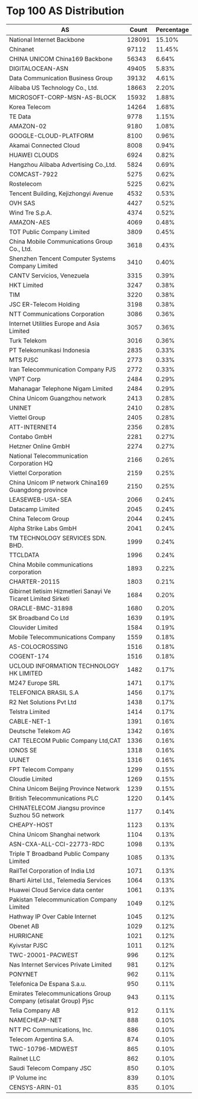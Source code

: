 # Top 100 AS Distribution
| AS | Count | Percentage |
|----|----|----|
| National Internet Backbone | 128091 | 15.10% |
| Chinanet | 97112 | 11.45% |
| CHINA UNICOM China169 Backbone | 56343 | 6.64% |
| DIGITALOCEAN-ASN | 49405 | 5.83% |
| Data Communication Business Group | 39132 | 4.61% |
| Alibaba US Technology Co., Ltd. | 18663 | 2.20% |
| MICROSOFT-CORP-MSN-AS-BLOCK | 15932 | 1.88% |
| Korea Telecom | 14264 | 1.68% |
| TE Data | 9778 | 1.15% |
| AMAZON-02 | 9180 | 1.08% |
| GOOGLE-CLOUD-PLATFORM | 8100 | 0.96% |
| Akamai Connected Cloud | 8008 | 0.94% |
| HUAWEI CLOUDS | 6924 | 0.82% |
| Hangzhou Alibaba Advertising Co.,Ltd. | 5824 | 0.69% |
| COMCAST-7922 | 5275 | 0.62% |
| Rostelecom | 5225 | 0.62% |
| Tencent Building, Kejizhongyi Avenue | 4532 | 0.53% |
| OVH SAS | 4427 | 0.52% |
| Wind Tre S.p.A. | 4374 | 0.52% |
| AMAZON-AES | 4069 | 0.48% |
| TOT Public Company Limited | 3809 | 0.45% |
| China Mobile Communications Group Co., Ltd. | 3618 | 0.43% |
| Shenzhen Tencent Computer Systems Company Limited | 3410 | 0.40% |
| CANTV Servicios, Venezuela | 3315 | 0.39% |
| HKT Limited | 3247 | 0.38% |
| TIM | 3220 | 0.38% |
| JSC ER-Telecom Holding | 3198 | 0.38% |
| NTT Communications Corporation | 3086 | 0.36% |
| Internet Utilities Europe and Asia Limited | 3057 | 0.36% |
| Turk Telekom | 3016 | 0.36% |
| PT Telekomunikasi Indonesia | 2835 | 0.33% |
| MTS PJSC | 2773 | 0.33% |
| Iran Telecommunication Company PJS | 2772 | 0.33% |
| VNPT Corp | 2484 | 0.29% |
| Mahanagar Telephone Nigam Limited | 2484 | 0.29% |
| China Unicom Guangzhou network | 2413 | 0.28% |
| UNINET | 2410 | 0.28% |
| Viettel Group | 2405 | 0.28% |
| ATT-INTERNET4 | 2356 | 0.28% |
| Contabo GmbH | 2281 | 0.27% |
| Hetzner Online GmbH | 2274 | 0.27% |
| National Telecommunication Corporation HQ | 2166 | 0.26% |
| Viettel Corporation | 2159 | 0.25% |
| China Unicom IP network China169 Guangdong province | 2150 | 0.25% |
| LEASEWEB-USA-SEA | 2066 | 0.24% |
| Datacamp Limited | 2045 | 0.24% |
| China Telecom Group | 2044 | 0.24% |
| Alpha Strike Labs GmbH | 2041 | 0.24% |
| TM TECHNOLOGY SERVICES SDN. BHD. | 1999 | 0.24% |
| TTCLDATA | 1996 | 0.24% |
| China Mobile communications corporation | 1893 | 0.22% |
| CHARTER-20115 | 1803 | 0.21% |
| Gibirnet Iletisim Hizmetleri Sanayi Ve Ticaret Limited Sirketi | 1684 | 0.20% |
| ORACLE-BMC-31898 | 1680 | 0.20% |
| SK Broadband Co Ltd | 1639 | 0.19% |
| Clouvider Limited | 1584 | 0.19% |
| Mobile Telecommunications Company | 1559 | 0.18% |
| AS-COLOCROSSING | 1516 | 0.18% |
| COGENT-174 | 1516 | 0.18% |
| UCLOUD INFORMATION TECHNOLOGY HK LIMITED | 1482 | 0.17% |
| M247 Europe SRL | 1471 | 0.17% |
| TELEFONICA BRASIL S.A | 1456 | 0.17% |
| R2 Net Solutions Pvt Ltd | 1438 | 0.17% |
| Telstra Limited | 1414 | 0.17% |
| CABLE-NET-1 | 1391 | 0.16% |
| Deutsche Telekom AG | 1342 | 0.16% |
| CAT TELECOM Public Company Ltd,CAT | 1336 | 0.16% |
| IONOS SE | 1318 | 0.16% |
| UUNET | 1316 | 0.16% |
| FPT Telecom Company | 1299 | 0.15% |
| Cloudie Limited | 1269 | 0.15% |
| China Unicom Beijing Province Network | 1239 | 0.15% |
| British Telecommunications PLC | 1220 | 0.14% |
| CHINATELECOM Jiangsu province Suzhou 5G network | 1177 | 0.14% |
| CHEAPY-HOST | 1123 | 0.13% |
| China Unicom Shanghai network | 1104 | 0.13% |
| ASN-CXA-ALL-CCI-22773-RDC | 1098 | 0.13% |
| Triple T Broadband Public Company Limited | 1085 | 0.13% |
| RailTel Corporation of India Ltd | 1071 | 0.13% |
| Bharti Airtel Ltd., Telemedia Services | 1064 | 0.13% |
| Huawei Cloud Service data center | 1061 | 0.13% |
| Pakistan Telecommunication Company Limited | 1049 | 0.12% |
| Hathway IP Over Cable Internet | 1045 | 0.12% |
| Obenet AB | 1029 | 0.12% |
| HURRICANE | 1021 | 0.12% |
| Kyivstar PJSC | 1011 | 0.12% |
| TWC-20001-PACWEST | 996 | 0.12% |
| Nas Internet Services Private Limited | 981 | 0.12% |
| PONYNET | 962 | 0.11% |
| Telefonica De Espana S.a.u. | 950 | 0.11% |
| Emirates Telecommunications Group Company (etisalat Group) Pjsc | 943 | 0.11% |
| Telia Company AB | 912 | 0.11% |
| NAMECHEAP-NET | 888 | 0.10% |
| NTT PC Communications, Inc. | 886 | 0.10% |
| Telecom Argentina S.A. | 874 | 0.10% |
| TWC-10796-MIDWEST | 865 | 0.10% |
| Railnet LLC | 862 | 0.10% |
| Saudi Telecom Company JSC | 850 | 0.10% |
| IP Volume inc | 839 | 0.10% |
| CENSYS-ARIN-01 | 835 | 0.10% |
